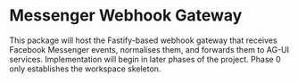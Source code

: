 # Messenger Webhook Gateway

This package will host the Fastify-based webhook gateway that receives Facebook Messenger events, normalises them, and forwards them to AG-UI services. Implementation will begin in later phases of the project. Phase 0 only establishes the workspace skeleton.
